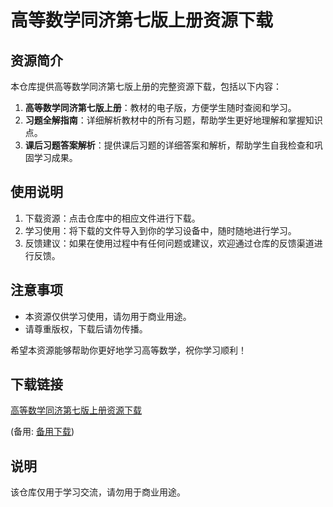 # 高等数学同济第七版上册资源下载

## 资源简介

本仓库提供高等数学同济第七版上册的完整资源下载，包括以下内容：

1. **高等数学同济第七版上册**：教材的电子版，方便学生随时查阅和学习。
2. **习题全解指南**：详细解析教材中的所有习题，帮助学生更好地理解和掌握知识点。
3. **课后习题答案解析**：提供课后习题的详细答案和解析，帮助学生自我检查和巩固学习成果。

## 使用说明

1. 下载资源：点击仓库中的相应文件进行下载。
2. 学习使用：将下载的文件导入到你的学习设备中，随时随地进行学习。
3. 反馈建议：如果在使用过程中有任何问题或建议，欢迎通过仓库的反馈渠道进行反馈。

## 注意事项

- 本资源仅供学习使用，请勿用于商业用途。
- 请尊重版权，下载后请勿传播。

希望本资源能够帮助你更好地学习高等数学，祝你学习顺利！

## 下载链接
[高等数学同济第七版上册资源下载](https://pan.quark.cn/s/71233cb38246) 

(备用: [备用下载](https://pan.baidu.com/s/1aJqaEMb9X06lQ9KvQ3UOOQ?pwd=1234))

## 说明

该仓库仅用于学习交流，请勿用于商业用途。
